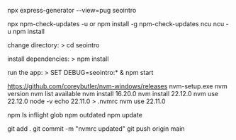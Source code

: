 npx express-generator --view=pug seointro

npx npm-check-updates -u
or
npm install -g npm-check-updates
ncu
ncu -u
npm install






 change directory:
     > cd seointro

   install dependencies:
     > npm install

   run the app:
     > SET DEBUG=seointro:* & npm start


https://github.com/coreybutler/nvm-windows/releases
nvm-setup.exe
nvm version
nvm list available
nvm install 16.20.0 
nvm install 22.12.0
nvm use 22.12.0
node -v
echo 22.11.0 > .nvmrc
nvm use 22.11.0

npm ls inflight glob
npm outdated
npm update

git add .
git commit -m "nvmrc  updated"
git push origin main




